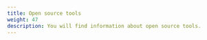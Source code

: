 ```yaml
---
title: Open source tools
weight: 47
description: You will find information about open source tools. 
---
```



